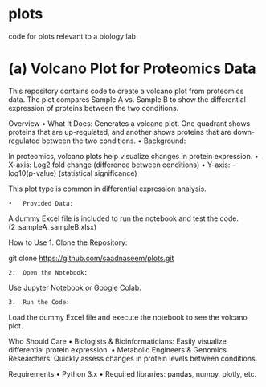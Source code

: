 # plots
code for plots relevant to a biology lab 



# (a)                Volcano Plot for Proteomics Data

This repository contains code to create a volcano plot from proteomics data. The plot compares Sample A vs. Sample B to show the differential expression of proteins between the two conditions.

Overview
	•	What It Does:
Generates a volcano plot. One quadrant shows proteins that are up-regulated, and another shows proteins that are down-regulated between the two conditions.
	•	Background:
 
In proteomics, volcano plots help visualize changes in protein expression.
	•	X-axis: Log2 fold change (difference between conditions)
	•	Y-axis: -log10(p-value) (statistical significance)
 
This plot type is common in differential expression analysis.

	•	Provided Data:
 
A dummy Excel file is included to run the notebook and test the code. 
(2_sampleA_sampleB.xlsx)

How to Use
	1.	Clone the Repository:

git clone https://github.com/saadnaseem/plots.git

	2.	Open the Notebook:
Use Jupyter Notebook or Google Colab.

	3.	Run the Code:
Load the dummy Excel file and execute the notebook to see the volcano plot.

Who Should Care
	•	Biologists & Bioinformaticians:
Easily visualize differential protein expression.
	•	Metabolic Engineers & Genomics Researchers:
Quickly assess changes in protein levels between conditions.

Requirements
	•	Python 3.x
	•	Required libraries: pandas, numpy, plotly, etc.
